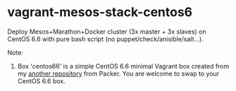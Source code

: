 # vagrant-mesos-stack-centos6

Deploy Mesos+Marathon+Docker cluster (3x master + 3x slaves) on CentOS 6.6 with pure bash script (no puppet/check/anisible/salt...).

Note:
1. Box 'centos66' is a simple CentOS 6.6 minimal Vagrant box created from my [another repository](https://github.com/zanhsieh/packer-vagrant-linux) from Packer. You are welcome to swap to your CentOS 6.6 box.
